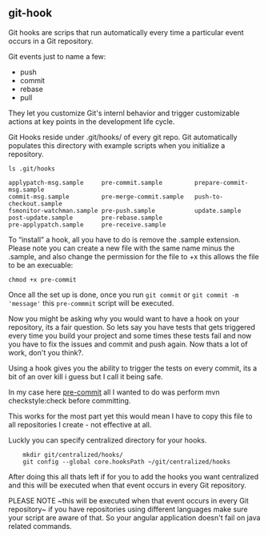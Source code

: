 ## git-hook

Git hooks are scrips that run automatically every time a particular event occurs in a Git repository.

Git events just to name a few:
- push
- commit 
- rebase
- pull 

They let you customize Git's internl behavior and trigger customizable actions at key points 
in the development life cycle.

Git Hooks reside under .git/hooks/ of every git repo. Git automatically populates this directory
with example scripts when you initialize a repository.

```
ls .git/hooks

```
``` 
applypatch-msg.sample     pre-commit.sample         prepare-commit-msg.sample
commit-msg.sample         pre-merge-commit.sample   push-to-checkout.sample
fsmonitor-watchman.sample pre-push.sample           update.sample
post-update.sample        pre-rebase.sample
pre-applypatch.sample     pre-receive.sample
```

To “install” a hook, all you have to do is remove the .sample extension. Please note you can create
a new file with the same name minus the .sample, and also change the permission for the file to +x
this allows the file to be an execuable:

```
chmod +x pre-commit

```

Once all the set up is done, once you run `git commit` or `git commit -m 'message'` this `pre-commmit` script will be executed.

Now you might be asking why you would want to have a hook on your repository, its a fair question. So lets say you have tests that gets triggered every time you build your project and some times these tests fail and now you have to fix the issues and commit and push again. Now thats a lot of work, don't you think?.

Using a hook gives you the ability to trigger the tests on every commit, its a bit of an over kill i guess but I call it being safe.

In my case here [pre-commit](https://github.com/naomii96/git-hook/blob/main/pre-commit.sample) all I wanted to do was perform mvn checkstyle:check before committing.

This works for the most part yet this would mean I have to copy this file to all repositories I create - not effective at all.

Luckly you can specify centralized directory for your hooks.

```
    mkdir git/centralized/hooks/
    git config --global core.hooksPath ~/git/centralized/hooks

```

After doing this all thats left if for you to add the hooks you want centralized and this will be executed when that event occurs in every Git repository.

PLEASE NOTE ~this will be executed when that event occurs in every Git repository~ if you have repositories using different languages make sure your script are aware of that. So your angular application doesn't fail on java related commands.
